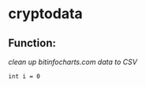 # cryptodata
## Function:
   *clean up bitinfocharts.com data to CSV*
  
   ```
   int i = 0
   ```


